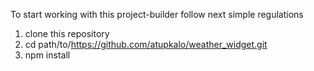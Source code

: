 To start working with this project-builder follow next simple regulations

1. clone this repository
2. cd path/to/https://github.com/atupkalo/weather_widget.git
3. npm install

